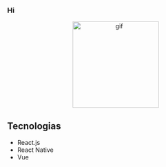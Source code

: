 ### Hi

<p align='center'>
<img src='https://i.giphy.com/media/WOg7qdA8bRrWutWH9Z/giphy.gif' alt='gif' height='200px'> 
</p>


## Tecnologias

- React.js
- React Native
- Vue




